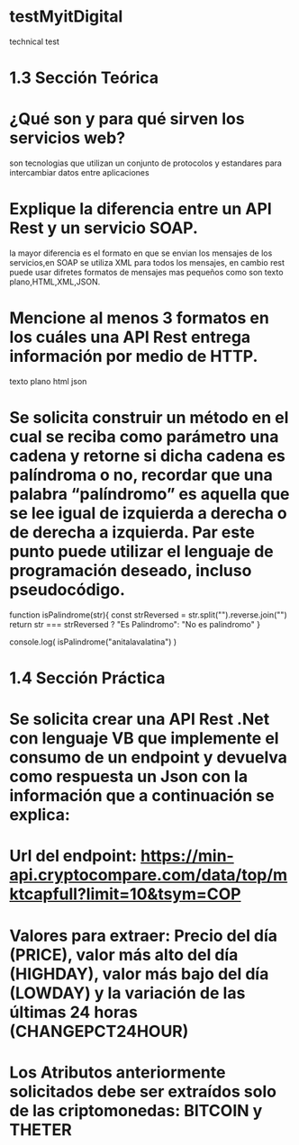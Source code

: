 # testMyitDigital
 technical test 

# 1.3 Sección Teórica

# ¿Qué son y para qué sirven los servicios web?
son tecnologias que utilizan un conjunto de protocolos y estandares para intercambiar datos entre aplicaciones

# Explique la diferencia entre un API Rest y un servicio SOAP.
la mayor diferencia es el formato en que se envian los mensajes de los servicios,en  SOAP se utiliza XML para todos los mensajes, en cambio rest puede usar difretes formatos de mensajes mas pequeños como son texto plano,HTML,XML,JSON.

# Mencione al menos 3 formatos en los cuáles una API Rest entrega información por medio de HTTP.
texto plano
html
json

# Se solicita construir un método en el cual se reciba como parámetro una cadena y retorne si dicha cadena es palíndroma o no, recordar que una palabra “palíndromo” es aquella que se lee igual de izquierda a derecha o de derecha a izquierda. Par este punto puede utilizar el lenguaje de programación deseado, incluso pseudocódigo.


function isPalindrome(str){
    const strReversed = str.split("").reverse.join("")
    return str === strReversed ? "Es Palindromo": "No es palindromo"
}

console.log( isPalindrome("anitalavalatina") )

# 1.4 Sección Práctica
# Se solicita crear una API Rest .Net con lenguaje VB que implemente el consumo de un endpoint y devuelva como respuesta un Json con la información que a continuación se explica:
# Url del endpoint: https://min-api.cryptocompare.com/data/top/mktcapfull?limit=10&tsym=COP
# Valores para extraer: Precio del día (PRICE), valor más alto del día (HIGHDAY), valor más bajo del día (LOWDAY) y la variación de las últimas 24 horas (CHANGEPCT24HOUR)
# Los Atributos anteriormente solicitados debe ser extraídos solo de las criptomonedas: BITCOIN y THETER

